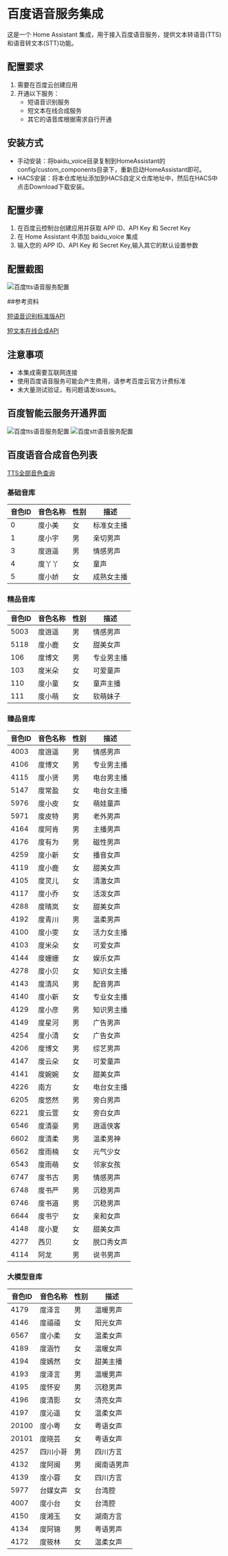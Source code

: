 # 百度语音服务集成

这是一个 Home Assistant 集成，用于接入百度语音服务，提供文本转语音(TTS)和语音转文本(STT)功能。

## 配置要求

1. 需要在百度云创建应用
2. 开通以下服务：
   - 短语音识别服务
   - 短文本在线合成服务
   - 其它的语音库根据需求自行开通
## 安装方式
   - 手动安装：将baidu_voice目录复制到HomeAssistant的config/custom_components目录下，重新启动HomeAssistant即可。
   - HACS安装：将本仓库地址添加到HACS自定义仓库地址中，然后在HACS中点击Download下载安装。
## 配置步骤

1. 在百度云控制台创建应用并获取 APP ID、API Key 和 Secret Key
2. 在 Home Assistant 中添加 baidu_voice 集成
3. 输入您的 APP ID、API Key 和 Secret Key,输入其它的默认设置参数
## 配置截图

![百度tts语音服务配置](settings.png)


##参考资料

[短语音识别标准版API](https://ai.baidu.com/ai-doc/SPEECH/Jlbxdezuf)

[短文本在线合成API](https://ai.baidu.com/ai-doc/SPEECH/mlbxh7xie)

## 注意事项

- 本集成需要互联网连接
- 使用百度语音服务可能会产生费用，请参考百度云官方计费标准
- 未大量测试验证，有问题请发issues。



## 百度智能云服务开通界面

![百度tts语音服务配置](baidu1.png)
![百度stt语音服务配置](baidu2.png)

## 百度语音合成音色列表
[TTS全部音色查询](https://ai.baidu.com/ai-doc/SPEECH/Rluv3uq3d)

### 基础音库

| 音色ID | 音色名称 | 性别 | 描述 |
|--------|----------|------|------|
| 0 | 度小美 | 女 | 标准女主播 |
| 1 | 度小宇 | 男 | 亲切男声 |
| 3 | 度逍遥 | 男 | 情感男声 |
| 4 | 度丫丫 | 女 | 童声 |
| 5 | 度小娇 | 女 | 成熟女主播 |

### 精品音库

| 音色ID | 音色名称 | 性别 | 描述 |
|--------|----------|------|------|
| 5003 | 度逍遥 | 男 | 情感男声 |
| 5118 | 度小鹿 | 女 | 甜美女声 |
| 106 | 度博文 | 男 | 专业男主播 |
| 103 | 度米朵 | 女 | 可爱童声 |
| 110 | 度小童 | 女 | 童声主播 |
| 111 | 度小萌 | 女 | 软萌妹子 |

### 臻品音库

| 音色ID | 音色名称 | 性别 | 描述 |
|--------|----------|------|------|
| 4003 | 度逍遥 | 男 | 情感男声 |
| 4106 | 度博文 | 男 | 专业男主播 |
| 4115 | 度小贤 | 男 | 电台男主播 |
| 5147 | 度常盈 | 女 | 电台女主播 |
| 5976 | 度小皮 | 女 | 萌娃童声 |
| 5971 | 度皮特 | 男 | 老外男声 |
| 4164 | 度阿肯 | 男 | 主播男声 |
| 4176 | 度有为 | 男 | 磁性男声 |
| 4259 | 度小新 | 女 | 播音女声 |
| 4119 | 度小鹿 | 女 | 甜美女声 |
| 4105 | 度灵儿 | 女 | 清激女声 |
| 4117 | 度小乔 | 女 | 活泼女声 |
| 4288 | 度晴岚 | 女 | 甜美女声 |
| 4192 | 度青川 | 男 | 温柔男声 |
| 4100 | 度小雯 | 女 | 活力女主播 |
| 4103 | 度米朵 | 女 | 可爱女声 |
| 4144 | 度姗姗 | 女 | 娱乐女声 |
| 4278 | 度小贝 | 女 | 知识女主播 |
| 4143 | 度清风 | 男 | 配音男声 |
| 4140 | 度小新 | 女 | 专业女主播 |
| 4129 | 度小彦 | 男 | 知识男主播 |
| 4149 | 度星河 | 男 | 广告男声 |
| 4254 | 度小清 | 女 | 广告女声 |
| 4206 | 度博文 | 男 | 综艺男声 |
| 4147 | 度云朵 | 女 | 可爱童声 |
| 4141 | 度婉婉 | 女 | 甜美女声 |
| 4226 | 南方 | 女 | 电台女主播 |
| 6205 | 度悠然 | 男 | 旁白男声 |
| 6221 | 度云萱 | 女 | 旁白女声 |
| 6546 | 度清豪 | 男 | 逍遥侠客 |
| 6602 | 度清柔 | 男 | 温柔男神 |
| 6562 | 度雨楠 | 女 | 元气少女 |
| 6543 | 度雨萌 | 女 | 邻家女孩 |
| 6747 | 度书古 | 男 | 情感男声 |
| 6748 | 度书严 | 男 | 沉稳男声 |
| 6746 | 度书道 | 男 | 沉稳男声 |
| 6644 | 度书宁 | 女 | 亲和女声 |
| 4148 | 度小夏 | 女 | 甜美女声 |
| 4277 | 西贝 | 女 | 脱口秀女声 |
| 4114 | 阿龙 | 男 | 说书男声 |

### 大模型音库

| 音色ID | 音色名称 | 性别 | 描述 |
|--------|----------|------|------|
| 4179 | 度泽言 | 男 | 温暖男声 |
| 4146 | 度禧禧 | 女 | 阳光女声 |
| 6567 | 度小柔 | 女 | 温柔女声 |
| 4189 | 度涵竹 | 女 | 温暖女声 |
| 4194 | 度嫣然 | 女 | 甜美主播 |
| 4193 | 度泽言 | 男 | 温暖男声 |
| 4195 | 度怀安 | 男 | 沉稳男声 |
| 4196 | 度清影 | 女 | 清亮女声 |
| 4197 | 度沁遥 | 女 | 温柔女声 |
| 20100 | 度小粤 | 女 | 粤语女声 |
| 20101 | 度晓芸 | 女 | 粤语女声 |
| 4257 | 四川小哥 | 男 | 四川方言 |
| 4132 | 度阿闽 | 男 | 闽南语男声 |
| 4139 | 度小蓉 | 女 | 四川方言 |
| 5977 | 台媒女声 | 女 | 台湾腔 |
| 4007 | 度小台 | 女 | 台湾腔 |
| 4150 | 度湘玉 | 女 | 湖南方言 |
| 4134 | 度阿锦 | 男 | 粤语男声 |
| 4172 | 度筱林 | 女 | 温柔女声 |
